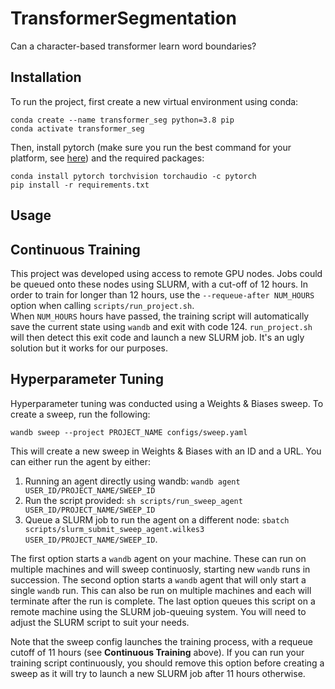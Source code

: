 # TransformerSegmentation
Can a character-based transformer learn word boundaries?

## Installation

To run the project, first create a new virtual environment using conda:

```
conda create --name transformer_seg python=3.8 pip
conda activate transformer_seg
```

Then, install pytorch (make sure you run the best command for your platform, see [here](https://pytorch.org/)) and the required packages:

```
conda install pytorch torchvision torchaudio -c pytorch
pip install -r requirements.txt
```

## Usage



## Continuous Training

This project was developed using access to remote GPU nodes. Jobs could be queued onto these nodes using SLURM, with a cut-off of 12 hours.
In order to train for longer than 12 hours, use the `--requeue-after NUM_HOURS` option when calling `scripts/run_project.sh`.  
When `NUM_HOURS` hours have passed, the training script will automatically save the current state using `wandb` and exit with code 124. `run_project.sh` will 
then detect this exit code and launch a new SLURM job. It's an ugly solution but it works for our purposes.

## Hyperparameter Tuning

Hyperparameter tuning was conducted using a Weights & Biases sweep. To create a sweep, run the following:

```
wandb sweep --project PROJECT_NAME configs/sweep.yaml
```

This will create a new sweep in Weights & Biases with an ID and a URL. You can either run the agent by either:
1. Running an agent directly using wandb: `wandb agent USER_ID/PROJECT_NAME/SWEEP_ID`
2. Run the script provided: `sh scripts/run_sweep_agent USER_ID/PROJECT_NAME/SWEEP_ID`
3. Queue a SLURM job to run the agent on a different node: `sbatch scripts/slurm_submit_sweep_agent.wilkes3 USER_ID/PROJECT_NAME/SWEEP_ID`.

The first option starts a `wandb` agent on your machine. These can run on multiple machines and will sweep continuosly, starting new `wandb` runs in succession. 
The second option starts a `wandb` agent that will only start a single `wandb` run. This can also be run on multiple machines and each will terminate after the 
run is complete. The last option queues this script on a remote machine using the SLURM job-queuing system. You will need to adjust the SLURM script to suit your needs. 

Note that the sweep config launches the training process, with a requeue cutoff of 11 hours (see **Continuous Training** above). If you can run your training script continuously,
you should remove this option before creating a sweep as it will try to launch a new SLURM job after 11 hours otherwise. 

